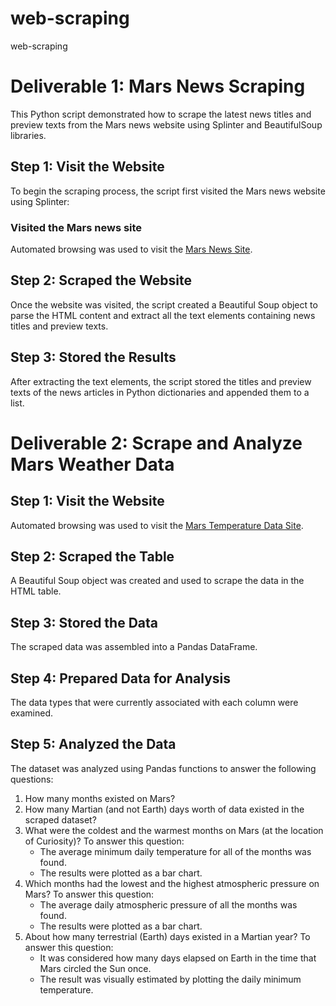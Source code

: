 # web-scraping
 web-scraping

# Deliverable 1: Mars News Scraping

This Python script demonstrated how to scrape the latest news titles and preview texts from the Mars news website using Splinter and BeautifulSoup libraries.

## Step 1: Visit the Website

To begin the scraping process, the script first visited the Mars news website using Splinter:

### Visited the Mars news site
Automated browsing was used to visit the [Mars News Site](https://static.bc-edx.com/data/web/mars_news/index.html).

## Step 2: Scraped the Website
Once the website was visited, the script created a Beautiful Soup object to parse the HTML content and extract all the text elements containing news titles and preview texts.

## Step 3: Stored the Results
After extracting the text elements, the script stored the titles and preview texts of the news articles in Python dictionaries and appended them to a list.

# Deliverable 2: Scrape and Analyze Mars Weather Data

## Step 1: Visit the Website

Automated browsing was used to visit the [Mars Temperature Data Site](https://static.bc-edx.com/data/web/mars_facts/temperature.html).

## Step 2: Scraped the Table

A Beautiful Soup object was created and used to scrape the data in the HTML table.

## Step 3: Stored the Data

The scraped data was assembled into a Pandas DataFrame.

## Step 4: Prepared Data for Analysis

The data types that were currently associated with each column were examined.

## Step 5: Analyzed the Data

The dataset was analyzed using Pandas functions to answer the following questions:

1. How many months existed on Mars?
2. How many Martian (and not Earth) days worth of data existed in the scraped dataset?
3. What were the coldest and the warmest months on Mars (at the location of Curiosity)? To answer this question:
    * The average minimum daily temperature for all of the months was found.
    * The results were plotted as a bar chart.
4. Which months had the lowest and the highest atmospheric pressure on Mars? To answer this question:
    * The average daily atmospheric pressure of all the months was found.
    * The results were plotted as a bar chart.
5. About how many terrestrial (Earth) days existed in a Martian year? To answer this question:
    * It was considered how many days elapsed on Earth in the time that Mars circled the Sun once.
    * The result was visually estimated by plotting the daily minimum temperature.